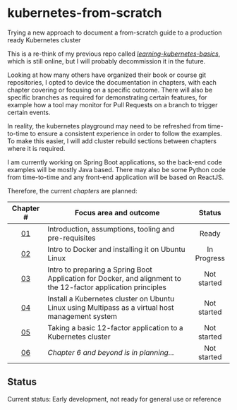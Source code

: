 # kubernetes-from-scratch

Trying a new approach to document a from-scratch guide to a production ready Kubernetes cluster

This is a re-think of my previous repo called [_learning-kubernetes-basics_](https://github.com/nicc777/learning-kubernetes-basics), which is still online, but I will probably decommission it in the future.

Looking at how many others have organized their book or course git repositories, I opted to device the documentation in chapters, with each chapter covering or focusing on a specific outcome. There will also be specific branches as required for demonstrating certain features, for example how a tool may monitor for Pull Requests on a branch to trigger certain events. 

In reality, the kubernetes playground may need to be refreshed from time-to-time to ensure a consistent experience in order to follow the examples. To make this easier, I will add cluster rebuild sections between chapters where it is required.

I am currently working on Spring Boot applications, so the back-end code examples will be mostly Java based. There may also be some Python code from time-to-time and any front-end application will be based on ReactJS. 

Therefore, the current _chapters_ are planned:

| Chapter #                    | Focus area and outcome                                                                                         | Status      |
|:----------------------------:|----------------------------------------------------------------------------------------------------------------|:-----------:|
| [01](./chapter_01/README.md) | Introduction, assumptions, tooling and pre-requisites                                                          | Ready       |
| [02](./chapter_02/README.md) | Intro to Docker and installing it on Ubuntu Linux                                                              | In Progress |
| [03](./chapter_03/README.md) | Intro to preparing a Spring Boot Application for Docker, and alignment to the 12-factor application principles | Not started |
| [04](./chapter_04/README.md) | Install a Kubernetes cluster on Ubuntu Linux using Multipass as a virtual host management system               | Not started |
| [05](./chapter_05/README.md) | Taking a basic 12-factor application to a Kubernetes cluster                                                   | Not started |
| [06](./chapter_06/README.md) | _Chapter 6 and beyond is in planning..._                                                                       | Not started |

## Status

Current status: Early development, not ready for general use or reference
